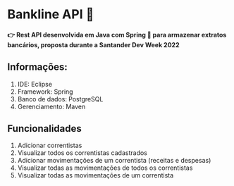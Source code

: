 # Bankline API 🏦
#### 👉 Rest API desenvolvida em Java com Spring 🍃 para armazenar extratos bancários, proposta durante a Santander Dev Week 2022
## Informações:
1. IDE: Eclipse
2. Framework: Spring
3. Banco de dados: PostgreSQL
4. Gerenciamento: Maven

## Funcionalidades
1. Adicionar correntistas
2. Visualizar todos os correntistas cadastrados
3. Adicionar movimentações de um correntista (receitas e despesas)
4. Visualizar todas as movimentações de todos os correntistas
5. Visualizar todas as movimentações de um correntista
